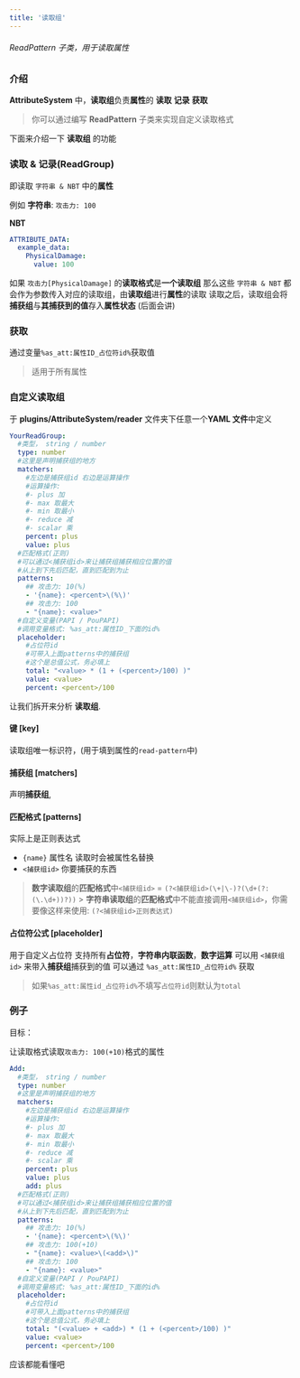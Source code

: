 ```yaml
---
title: '读取组'
---
```


###### ReadPattern 子类，用于读取属性

### 介绍

**AttributeSystem** 中，**读取组**负责**属性**的 **读取** **记录** **获取**

> 你可以通过编写 **ReadPattern** 子类来实现自定义读取格式

下面来介绍一下 **读取组** 的功能

### 读取 & 记录(ReadGroup)

即读取 `字符串 & NBT` 中的**属性**

例如
**字符串**: `攻击力: 100`

**NBT**

```yaml
ATTRIBUTE_DATA:
  example_data:
    PhysicalDamage:
      value: 100
```

如果 `攻击力[PhysicalDamage]` 的**读取格式**是**一个读取组**
那么这些 `字符串 & NBT` 都会作为参数传入对应的读取组，由**读取组**进行**属性**的读取
读取之后，读取组会将**捕获组**与**其捕获到的值**存入**属性状态** (后面会讲)

### 获取

通过变量`%as_att:属性ID_占位符id%`获取值

> 适用于所有属性

### 自定义读取组

于 **plugins/AttributeSystem/reader** 文件夹下任意一个**YAML 文件**中定义

```yaml
YourReadGroup:
  #类型， string / number
  type: number
  #这里是声明捕获组的地方
  matchers:
    #左边是捕获组id 右边是运算操作
    #运算操作:
    #- plus 加
    #- max 取最大
    #- min 取最小
    #- reduce 减
    #- scalar 乘
    percent: plus
    value: plus
  #匹配格式(正则)
  #可以通过<捕获组id>来让捕获组捕获相应位置的值
  #从上到下先后匹配，直到匹配到为止
  patterns:
    ## 攻击力: 10(%)
    - '{name}: <percent>\(%\)'
    ## 攻击力: 100
    - "{name}: <value>"
  #自定义变量(PAPI / PouPAPI)
  #调用变量格式: %as_att:属性ID_下面的id%
  placeholder:
    #占位符id
    #可带入上面patterns中的捕获组
    #这个是总值公式，务必填上
    total: "<value> * (1 + (<percent>/100) )"
    value: <value>
    percent: <percent>/100
```

让我们拆开来分析 **读取组**.

#### 键 [key]

读取组唯一标识符，(用于填到属性的`read-pattern`中)

#### 捕获组 [matchers]

声明**捕获组**,

#### 匹配格式 [patterns]

实际上是正则表达式

- `{name}` 属性名 读取时会被属性名替换
- `<捕获组id>` 你要捕获的东西

> **数字读取组**的**匹配格式**中`<捕获组id>` = `(?<捕获组id>(\+|\-)?(\d+(?:(\.\d+))?))` > **字符串读取组**的**匹配格式**中不能直接调用`<捕获组id>`，你需要像这样来使用: `(?<捕获组id>正则表达式)`

#### 占位符公式 [placeholder]

用于自定义占位符
支持所有**占位符**，**字符串内联函数**，**数字运算**
可以用 `<捕获组id>` 来带入**捕获组**捕获到的值
可以通过 `%as_att:属性ID_占位符id%` 获取

> 如果`%as_att:属性id_占位符id%`不填写`占位符id`则默认为`total`

### 例子

目标：

让读取格式读取`攻击力: 100(+10)`格式的属性

```yaml
Add:
  #类型， string / number
  type: number
  #这里是声明捕获组的地方
  matchers:
    #左边是捕获组id 右边是运算操作
    #运算操作:
    #- plus 加
    #- max 取最大
    #- min 取最小
    #- reduce 减
    #- scalar 乘
    percent: plus
    value: plus
    add: plus
  #匹配格式(正则)
  #可以通过<捕获组id>来让捕获组捕获相应位置的值
  #从上到下先后匹配，直到匹配到为止
  patterns:
    ## 攻击力: 10(%)
    - '{name}: <percent>\(%\)'
    ## 攻击力: 100(+10)
    - "{name}: <value>\(<add>\)"
    ## 攻击力: 100
    - "{name}: <value>"
  #自定义变量(PAPI / PouPAPI)
  #调用变量格式: %as_att:属性ID_下面的id%
  placeholder:
    #占位符id
    #可带入上面patterns中的捕获组
    #这个是总值公式，务必填上
    total: "(<value> + <add>) * (1 + (<percent>/100) )"
    value: <value>
    percent: <percent>/100
```

应该都能看懂吧
